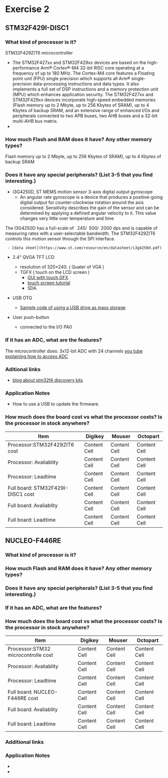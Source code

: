 # Exercise 2
## STM32F429I-DISC1
### What kind of processor is it?

STM32F429ZIT6 microcontroller

- The STM32F427xx and STM32F429xx devices are based on the high-performance Arm® Cortex®-M4 32-bit RISC core operating at a frequency of up to 180 MHz. The Cortex-M4 core features a Floating point unit (FPU) single precision which supports all Arm® single-precision data-processing instructions and data types. It also implements a full set of DSP instructions and a memory protection unit (MPU) which enhances application security. The STM32F427xx and STM32F429xx devices incorporate high-speed embedded memories (Flash memory up to 2 Mbyte, up to 256 Kbytes of SRAM), up to 4 Kbytes of backup SRAM, and an extensive range of enhanced I/Os and peripherals connected to two APB buses, two AHB buses and a 32-bit multi-AHB bus matrix.
- 
### How much Flash and RAM does it have? Any other memory types?

Flash memory up to 2 Mbyte, up to 256 Kbytes of SRAM), up to 4 Kbytes of backup SRAM

### Does it have any special peripherals? (List 3-5 that you find interesting.)

- I3G4250D, ST MEMS motion sensor 3-axis digital output gyroscope
   - An angular rate gyroscope is a device that produces a positive-going digital output for
counter-clockwise rotation around the axis considered. Sensitivity describes the gain of the
sensor and can be determined by applying a defined angular velocity to it. This value
changes very little over temperature and time 

The I3G4250D has a full-scale of  245/ 500/ 2000 dps and is capable of measuring rates with a user-selectable bandwidth.
The STM32F429ZIT6 controls this motion sensor through the SPI interface.

     - [data sheet](https://www.st.com/resource/en/datasheet/i3g4250d.pdf)
     
- 2.4" QVGA TFT LCD
   - resolution of 320×240. ( Quater of VGA ) 
   - TGFX ( touch on the LCD screen ) 
       - [GUI with touch GFX]( https://www.youtube.com/watch?v=Zy0bTHvviiE)
       - [touch screen tutorial](http://www.st.com/web/en/catalog/tools/PF259429)
       - SDA

- USB OTG
   - [Sample code of using a USB drive as mass storage](https://community.st.com/0D50X00009XkZmmSAF)

- User push-button
   - connected to the I/O PA0


### If it has an ADC, what are the features?
The microcontroller does: 3x12-bit ADC with 24 channels
[ you tube explaining how to access ADC ]( https://www.youtube.com/watch?v=TH4Iruu-DBQ)

### Aditional links

- [blog about stm32f4 discovery kits ](https://stm32f4-discovery.net/category/stm32f429-discovery/)

### Application Notes
   - How to use a USB to update the firmware.

### How much does the board cost vs what the processor costs? Is the processor in stock anywhere? 

|     Item      |   Digikey     |   Mouser      |   Octopart    |
| ------------- | ------------- | ------------- | ------------- | 
| Processor:STM32F429ZIT6 cost | Content Cell  | Content Cell  | Content Cell  | 
| Processor: Avaliablity | Content Cell  | Content Cell  | Content Cell  | 
| Processor: Leadtime | Content Cell  | Content Cell  | Content Cell  | 
| Full board: STM32F429I-DISC1 cost | Content Cell  | Content Cell  | Content Cell  | 
| Full board: Avaliablity | Content Cell  | Content Cell  | Content Cell  |
| Full board: Leadtime | Content Cell  | Content Cell  | Content Cell  | 


## NUCLEO-F446RE

### What kind of processor is it?



### How much Flash and RAM does it have? Any other memory types?


### Does it have any special peripherals? (List 3-5 that you find interesting.)



### If it has an ADC, what are the features?



### How much does the board cost vs what the processor costs? Is the processor in stock anywhere? 


|     Item      |   Digikey     |   Mouser      |   Octopart    | 
| ------------- | ------------- | ------------- | ------------- | 
| Processor:STM32 microcontrolle cost | Content Cell  | Content Cell  | Content Cell  | 
| Processor: Avaliablity | Content Cell  | Content Cell  | Content Cell  |
| Processor: Leadtime | Content Cell  | Content Cell  | Content Cell  | 
| Full board: NUCLEO-F446RE cost | Content Cell  | Content Cell  | Content Cell  | 
| Full board: Avaliablity | Content Cell  | Content Cell  | Content Cell  | 
| Full board: Leadtime | Content Cell  | Content Cell  | Content Cell  | 

### Additional links

### Application Notes
- 
- 
